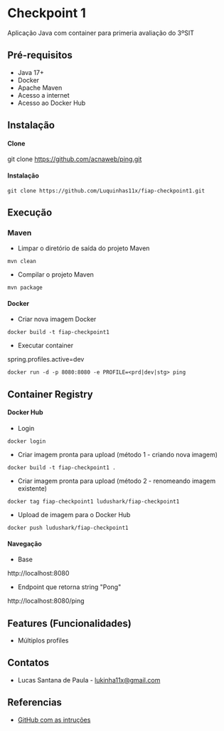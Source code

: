 # Checkpoint 1

Aplicação Java com container para primeria avaliação do 3ºSIT


## Pré-requisitos

- Java 17+
- Docker 
- Apache Maven
- Acesso a internet
- Acesso ao Docker Hub

## Instalação

#### Clone

git clone https://github.com/acnaweb/ping.git

#### Instalação

```
git clone https://github.com/Luquinhas11x/fiap-checkpoint1.git
```

## Execução

### Maven
* Limpar o diretório de saída do projeto Maven

```
mvn clean
```

* Compilar o projeto Maven

```
mvn package
```

#### Docker
* Criar nova imagem Docker

```
docker build -t fiap-checkpoint1
```

* Executar container

spring.profiles.active=dev

```
docker run -d -p 8080:8080 -e PROFILE=<prd|dev|stg> ping
```

## Container Registry


#### Docker Hub

* Login

```
docker login
```

* Criar imagem pronta para upload (método 1 - criando nova imagem)

```
docker build -t fiap-checkpoint1 .
```

* Criar imagem pronta para upload (método 2 - renomeando imagem existente)

```
docker tag fiap-checkpoint1 ludushark/fiap-checkpoint1
```

* Upload de imagem para o Docker Hub

```
docker push ludushark/fiap-checkpoint1
```

#### Navegação
- Base

http://localhost:8080

- Endpoint que retorna string "Pong"

http://localhost:8080/ping

## Features (Funcionalidades)

- Múltiplos profiles

## Contatos

- Lucas Santana de Paula - lukinha11x@gmail.com

## Referencias

 - [GitHub com as intruções](https://github.com/acnaweb/microservices-2024/tree/main)